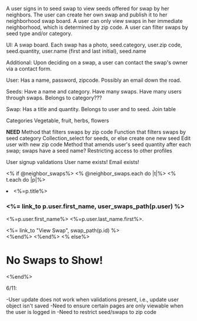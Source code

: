 A user signs in to seed swap to view seeds offered for swap by her neighbors. The user can create her own swap and publish it to her neighborhood swap board. A user can only view swaps in her immediate neighborhood, which is determined by zip code. A user can filter swaps by seed type and/or category. 

UI: A swap board. Each swap has a photo, seed.category, user.zip code, seed.quantity, user.name (first and last initial), seed.name

Additional: Upon deciding on a swap, a user can contact the swap's owner via a contact form. 

User: 
Has a name, password, zipcode.  Possibly an email down the road. 

Seeds: 
Have a name and category.
Have many swaps. Have many users through swaps.
Belongs to category???

Swap: 
Has a title and quantity.
Belongs to user and to seed.
Join table

Categories
Vegetable, fruit, herbs, flowers

**NEED**
Method that filters swaps by zip code
Function that filters swaps by seed category
Collection_select for seeds, or else create one new seed
Edit user with new zip code
Method that amends user's seed quantity after each swap; swaps have a seed name?
Restricting access to other profiles

User signup validations
User name exists!
Email exists!


<% if @neighbor_swaps%>
    <% @neighbor_swaps.each do |t|%>
        <% t.each do |p|%>
        <br>
         <li><%=p.title%></li>
         <h3> <%= link_to p.user.first_name, user_swaps_path(p.user) %></h3>
         <p><%=p.user.first_name%> <%=p.user.last_name.first%>.</p>
         <td><%= link_to "View Swap", swap_path(p.id) %></td>
         <br>
        <%end%>
    <%end%>
<% else%>
    <h1> No Swaps to Show! </h1>
<%end%>


6/11:

-User update does not work when validations present, i.e., update user object isn't saved
-Need to ensure certain pages are only viewable when the user is logged in
-Need to restrict seed/swaps to zip code